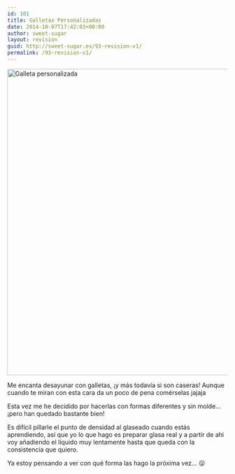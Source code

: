 ```yaml
---
id: 101
title: Galletas Personalizadas
date: 2014-10-07T17:42:03+00:00
author: sweet-sugar
layout: revision
guid: http://sweet-sugar.es/93-revision-v1/
permalink: /93-revision-v1/
---
```

[<img class="alignnone size-full wp-image-96" src="http://sweet-sugar.es/wp-content/uploads/2014/10/galleta.jpg" alt="Galleta personalizada" width="535" height="700" srcset="http://sweet-sugar.es/wp-content/uploads/2014/10/galleta.jpg 535w, http://sweet-sugar.es/wp-content/uploads/2014/10/galleta-229x300.jpg 229w" sizes="(max-width: 535px) 100vw, 535px" />](http://sweet-sugar.es/wp-content/uploads/2014/10/galleta.jpg)

Me encanta desayunar con galletas, ¡y más todavía si son caseras! Aunque cuando te miran con esta cara da un poco de pena comérselas jajaja

Esta vez me he decidido por hacerlas con formas diferentes y sin molde&#8230; ¡pero han quedado bastante bien!

Es difícil pillarle el punto de densidad al glaseado cuando estás aprendiendo, así que yo lo que hago es preparar glasa real y a partir de ahi voy añadiendo el líquido muy lentamente hasta que queda con la consistencia que quiero.

Ya estoy pensando a ver con qué forma las hago la próxima vez&#8230; 😛